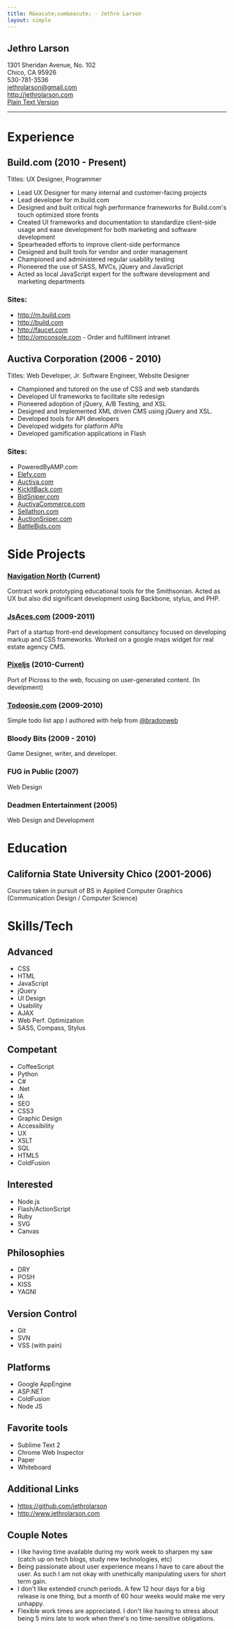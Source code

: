 ```yaml
---
title: R&eacute;sum&eacute; - Jethro Larson
layout: simple
---
```


Jethro Larson
----
1301 Sheridan Avenue, No. 102  
Chico, CA 95926  
530-781-3536  
<jethrolarson@gmail.com>  
<http://jethrolarson.com>  
[Plain Text Version](http://github.com/jethrolarson/jethrolarson.github.com/raw/master/resume.md)

----

Experience
==========

Build.com (2010 - Present)
-----------------------------------
Titles: UX Designer, Programmer
* Lead UX Designer for many internal and customer-facing projects
* Lead developer for m.build.com
* Designed and built critical high performance frameworks for Build.com's touch optimized store fronts
* Created UI frameworks and documentation to standardize client-side usage and ease development for both marketing and software development
* Spearheaded efforts to improve client-side performance
* Designed and built tools for vendor and order management
* Championed and administered regular usability testing
* Pioneered the use of SASS, MVCs, jQuery and JavaScript
* Acted as local JavaScript expert for the software development and marketing departments

### Sites:
* <http://m.build.com>
* <http://build.com>
* <http://faucet.com>
* http://omconsole.com - Order and fulfillment intranet

Auctiva Corporation (2006 - 2010)
------------------------------------
Titles: Web Developer, Jr. Software Engineer, Website Designer

* Championed and tutored on the use of CSS and web standards
* Developed UI frameworks to facilitate site redesign
* Pioneered adoption of jQuery, A/B Testing, and XSL
* Designed and Implemented XML driven CMS using jQuery and XSL.
* Developed tools for API developers
* Developed widgets for platform APIs
* Developed gamification applications in Flash

### Sites:
* PoweredByAMP.com
* [Elefy.com](http://elefy.com)
* [Auctiva.com](http://auctiva.com)
* [KickItBack.com](http://kickitback.com)
* [BidSniper.com](http://bidsniper.com)
* [AuctivaCommerce.com](http://auctivacommerce.com)
* [Sellathon.com](http://sellathon.com)
* [AuctionSniper.com](http://auctionsniper.com)
* [BattleBids.com](http://battlebids.com)

Side Projects
=============
### [Navigation North](http://navigationnorth.com) (Current)
Contract work prototyping educational tools for the Smithsonian. Acted as UX but also did significant development using Backbone, stylus, and PHP.

### [JsAces.com](http://jsaces.com) (2009-2011)
Part of a startup front-end development consultancy focused on developing markup and CSS frameworks. Worked on a google maps widget for real estate agency CMS.

### [Pixeljs](http://pixeljs.appspot.com/level/agdwaXhlbGpzcg0LEgVMZXZlbBipwwEM) (2010-Current)
Port of Picross to the web, focusing on user-generated content. (In develpment)

### [Todoosie.com](http://www.todoosie.com) (2009-2010)
Simple todo list app I authored with help from [@bradonweb](http://twitter.com/bradonweb)

### Bloody Bits  (2009 - 2010)
Game Designer, writer, and developer.

### FUG in Public (2007)
Web Design

### Deadmen Entertainment (2005)
Web Design and Development

Education
=========

California State University Chico (2001-2006)
---------------------------------------------
Courses taken in pursuit of BS in Applied Computer Graphics (Communication Design / Computer Science)

Skills/Tech
===========

Advanced
--------
* CSS
* HTML
* JavaScript
* jQuery
* UI Design
* Usability
* AJAX
* Web Perf. Optimization
* SASS, Compass, Stylus

Competant
---------
* CoffeeScript
* Python
* C#
* .Net
* IA
* SEO
* CSS3
* Graphic Design
* Accessibility
* UX
* XSLT
* SQL
* HTML5
* ColdFusion


Interested
----------
* Node.js
* Flash/ActionScript
* Ruby
* SVG
* Canvas

Philosophies
------------
* DRY
* POSH
* KISS
* YAGNI

Version Control
---------------
* Git
* SVN
* VSS (with pain)

Platforms
---------
* Google AppEngine
* ASP.NET
* ColdFusion
* Node JS

Favorite tools
--------------
* Sublime Text 2
* Chrome Web Inspector
* Paper
* Whiteboard

Additional Links
----------------
* <https://github.com/jethrolarson>
* <http://www.jethrolarson.com>

Couple Notes
------------
* I like having time available during my work week to sharpen my saw (catch up on tech blogs, study new technologies, etc)
* Being passionate about user experience means I have to care about the user. As such I am not okay with unethically manipulating users for short term gain.
* I don't like extended crunch periods. A few 12 hour days for a big release is one thing, but a month of 60 hour weeks would make me very unhappy.
* Flexible work times are appreciated. I don't like having to stress about being 5 mins late to work when there's no time-sensitive obligations.
